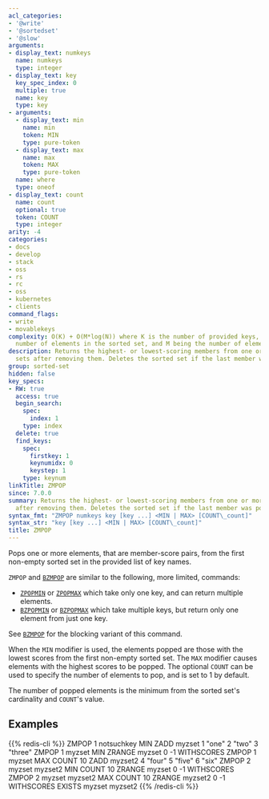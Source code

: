 ```yaml
---
acl_categories:
- '@write'
- '@sortedset'
- '@slow'
arguments:
- display_text: numkeys
  name: numkeys
  type: integer
- display_text: key
  key_spec_index: 0
  multiple: true
  name: key
  type: key
- arguments:
  - display_text: min
    name: min
    token: MIN
    type: pure-token
  - display_text: max
    name: max
    token: MAX
    type: pure-token
  name: where
  type: oneof
- display_text: count
  name: count
  optional: true
  token: COUNT
  type: integer
arity: -4
categories:
- docs
- develop
- stack
- oss
- rs
- rc
- oss
- kubernetes
- clients
command_flags:
- write
- movablekeys
complexity: O(K) + O(M*log(N)) where K is the number of provided keys, N being the
  number of elements in the sorted set, and M being the number of elements popped.
description: Returns the highest- or lowest-scoring members from one or more sorted
  sets after removing them. Deletes the sorted set if the last member was popped.
group: sorted-set
hidden: false
key_specs:
- RW: true
  access: true
  begin_search:
    spec:
      index: 1
    type: index
  delete: true
  find_keys:
    spec:
      firstkey: 1
      keynumidx: 0
      keystep: 1
    type: keynum
linkTitle: ZMPOP
since: 7.0.0
summary: Returns the highest- or lowest-scoring members from one or more sorted sets
  after removing them. Deletes the sorted set if the last member was popped.
syntax_fmt: "ZMPOP numkeys key [key ...] <MIN | MAX> [COUNT\_count]"
syntax_str: "key [key ...] <MIN | MAX> [COUNT\_count]"
title: ZMPOP
---
```

Pops one or more elements, that are member-score pairs, from the first non-empty sorted set in the provided list of key names.

`ZMPOP` and [`BZMPOP`](/commands/bzmpop) are similar to the following, more limited, commands:

- [`ZPOPMIN`](/commands/zpopmin) or [`ZPOPMAX`](/commands/zpopmax) which take only one key, and can return multiple elements.
- [`BZPOPMIN`](/commands/bzpopmin) or [`BZPOPMAX`](/commands/bzpopmax) which take multiple keys, but return only one element from just one key.

See [`BZMPOP`](/commands/bzmpop) for the blocking variant of this command.

When the `MIN` modifier is used, the elements popped are those with the lowest scores from the first non-empty sorted set. The `MAX` modifier causes elements with the highest scores to be popped.
The optional `COUNT` can be used to specify the number of elements to pop, and is set to 1 by default.

The number of popped elements is the minimum from the sorted set's cardinality and `COUNT`'s value.

## Examples

{{% redis-cli %}}
ZMPOP 1 notsuchkey MIN
ZADD myzset 1 "one" 2 "two" 3 "three"
ZMPOP 1 myzset MIN
ZRANGE myzset 0 -1 WITHSCORES
ZMPOP 1 myzset MAX COUNT 10
ZADD myzset2 4 "four" 5 "five" 6 "six"
ZMPOP 2 myzset myzset2 MIN COUNT 10
ZRANGE myzset 0 -1 WITHSCORES
ZMPOP 2 myzset myzset2 MAX COUNT 10
ZRANGE myzset2 0 -1 WITHSCORES
EXISTS myzset myzset2
{{% /redis-cli %}}

